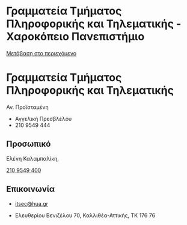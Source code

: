 Γραμματεία Τμήματος Πληροφορικής και Τηλεματικής - Χαροκόπειο Πανεπιστήμιο
===============

[Μετάβαση στο περιεχόμενο](https://www.hua.gr/administrative-serv/%CE%B3%CF%81%CE%B1%CE%BC%CE%BC%CE%B1%CF%84%CE%B5%CE%AF%CE%B1-%CF%84%CE%BC%CE%AE%CE%BC%CE%B1%CF%84%CE%BF%CF%82-%CF%80%CE%BB%CE%B7%CF%81%CE%BF%CF%86%CE%BF%CF%81%CE%B9%CE%BA%CE%AE%CF%82-%CE%BA%CE%B1/#content "Μετάβαση στο περιεχόμενο")

Γραμματεία Τμήματος Πληροφορικής και Τηλεματικής
================================================

Αν. Προϊσταμένη

*   Αγγελική Πρεσβλέλου
*   210 9549 444

Προσωπικό
---------

Ελένη Καλαμπαλίκη,

[210 9549 400](tel:210%209549%20400)

Επικοινωνία
-----------

*   itsec@hua.gr

*   Ελευθερίου Βενιζέλου 70, Καλλιθέα-Αττικής, ΤΚ 176 76
